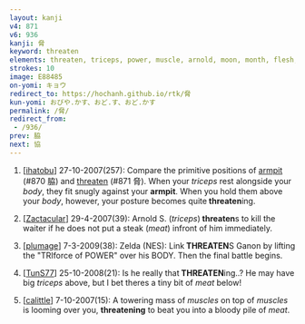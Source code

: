 ```yaml
---
layout: kanji
v4: 871
v6: 936
kanji: 脅
keyword: threaten
elements: threaten, triceps, power, muscle, arnold, moon, month, flesh, part of the body, power3, muscle3, arnold3
strokes: 10
image: E88485
on-yomi: キョウ
redirect_to: https://hochanh.github.io/rtk/脅
kun-yomi: おびや.かす、おど.す、おど.かす
permalink: /脅/
redirect_from:
 - /936/
prev: 脇
next: 協
---
```


1) [<a href="http://kanji.koohii.com/profile/ihatobu">ihatobu</a>] 27-10-2007(257): Compare the primitive positions of <a href="../v4/870.html">armpit</a> (#870 脇) and <a href="../v4/871.html">threaten</a> (#871 脅). When your <em>triceps</em> rest alongside your <em>body</em>, they fit snugly against your <strong>armpit</strong>. When you hold them above your <em>body</em>, however, your posture becomes quite<strong> threaten</strong>ing.

2) [<a href="http://kanji.koohii.com/profile/Zactacular">Zactacular</a>] 29-4-2007(39): Arnold S. (<em>triceps</em>)<strong> threaten</strong>s to kill the waiter if he does not put a steak (<em>meat</em>) infront of him immediately.

3) [<a href="http://kanji.koohii.com/profile/plumage">plumage</a>] 7-3-2009(38): Zelda (NES): Link<strong> THREATEN</strong>S Ganon by lifting the &quot;TRIforce of POWER&quot; over his BODY. Then the final battle begins.

4) [<a href="http://kanji.koohii.com/profile/TunS77">TunS77</a>] 25-10-2008(21): Is he really that<strong> THREATEN</strong>ing..? He may have big <em>triceps</em> above, but I bet theres a tiny bit of <em>meat</em> below!

5) [<a href="http://kanji.koohii.com/profile/calittle">calittle</a>] 7-10-2007(15): A towering mass of <em>muscles</em> on top of <em>muscles</em> is looming over you, <strong>threatening</strong> to beat you into a bloody pile of <em>meat</em>.

